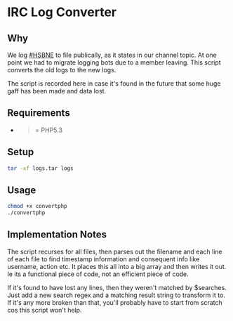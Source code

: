 # IRC Log Converter

## Why

We log [#HSBNE](irc://irc.freenode.net/hsbne) to file publically, as it states
in our channel topic. At one point we had to migrate logging bots due to a member
leaving. This script converts the old logs to the new logs.

The script is recorded here in case it's found in the future that some huge gaff
has been made and data lost.

## Requirements

- >= PHP5.3

## Setup

```bash
tar -xf logs.tar logs
```

## Usage

```bash
chmod +x convertphp
./convertphp
```
## Implementation Notes

The script recurses for all files, then parses out the filename and each line 
of each file to find timestamp information and consequent info like username, 
action etc. It places this all into a big array and then writes it out. Ie its
a functional piece of code, not an efficient piece of code.

If it's found to have lost any lines, then they weren't matched by $searches. Just
add a new search regex and a matching result string to transform it to. If it's
any more broken than that, you'll probably have to start from scratch cos this 
script won't help.
